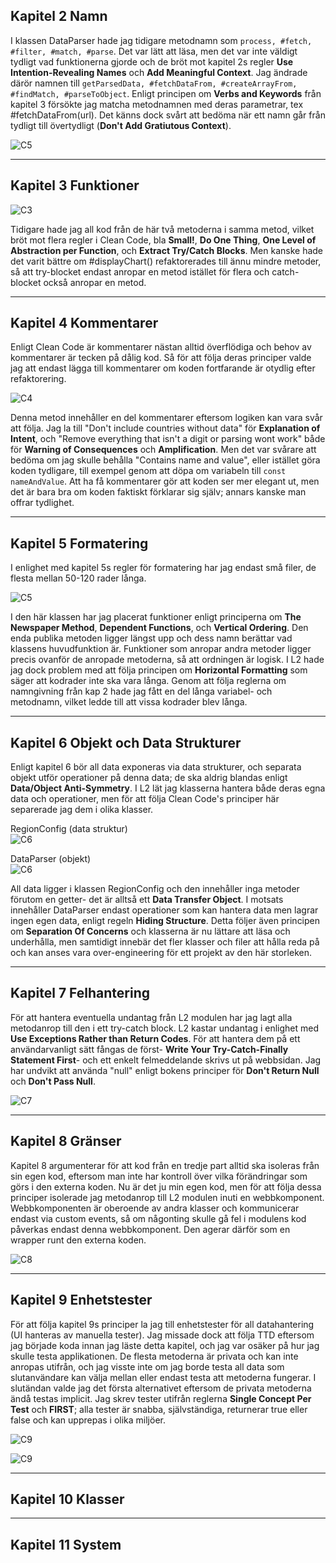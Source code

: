 <!-- Screenshots från kod för varje kapitel! -->
## Kapitel 2 Namn
I klassen DataParser hade jag tidigare metodnamn som ```process, #fetch, #filter, #match, #parse```. Det var lätt att läsa, men det var inte väldigt tydligt vad funktionerna gjorde och de bröt mot kapitel 2s regler **Use Intention-Revealing Names** och **Add Meaningful Context**. Jag ändrade därör namnen till ```getParsedData, #fetchDataFrom, #createArrayFrom, #findMatch, #parseToObject```. Enligt principen om **Verbs and Keywords** från kapitel 3 försökte jag matcha metodnamnen med deras parametrar, tex #fetchDataFrom(url). Det känns dock svårt att bedöma när ett namn går från tydligt till övertydligt (**Don't Add Gratiutous Context**).
  
![C5](/images/code/chapter5.png)
  
---
## Kapitel 3 Funktioner
![C3](/images/code/chapter3.png)
  
Tidigare hade jag all kod från de här två metoderna i samma metod, vilket bröt mot flera regler i Clean Code, bla **Small!**, **Do One Thing**, **One Level of Abstraction per Function**, och **Extract Try/Catch Blocks**. Men kanske hade det varit bättre om #displayChart() refaktorerades till ännu mindre metoder, så att try-blocket endast anropar en metod istället för flera och catch-blocket också anropar en metod.

---
## Kapitel 4 Kommentarer
Enligt Clean Code är kommentarer nästan alltid överflödiga och behov av kommentarer är tecken på dålig kod. Så för att följa deras principer valde jag att endast lägga till kommentarer om koden fortfarande är otydlig efter refaktorering.
  
![C4](/images/code/chapter4.png)

Denna metod innehåller en del kommentarer eftersom logiken kan vara svår att följa. Jag la till "Don't include countries without data" för **Explanation of Intent**, och "Remove everything that isn't a digit or parsing wont work" både för **Warning of Consequences** och **Amplification**. Men det var svårare att bedöma om jag skulle behålla "Contains name and value", eller istället göra koden tydligare, till exempel genom att döpa om variabeln till ```const nameAndValue```. Att ha få kommentarer gör att koden ser mer elegant ut, men det är bara bra om koden faktiskt förklarar sig själv; annars kanske man offrar tydlighet.

---
## Kapitel 5 Formatering
I enlighet med kapitel 5s regler för formatering har jag endast små filer, de flesta mellan 50-120 rader långa. 
  
![C5](/images/code/chapter5.png)  
  
I den här klassen har jag placerat funktioner enligt principerna om **The Newspaper Method**, **Dependent Functions**, och **Vertical Ordering**. Den enda publika metoden ligger längst upp och dess namn berättar vad klassens huvudfunktion är. Funktioner som anropar andra metoder ligger precis ovanför de anropade metoderna, så att ordningen är logisk. I L2 hade jag dock problem med att följa principen om **Horizontal Formatting** som säger att kodrader inte ska vara långa. Genom att följa reglerna om namngivning från kap 2 hade jag fått en del långa variabel- och metodnamn, vilket ledde till att vissa kodrader blev långa.

---
## Kapitel 6 Objekt och Data Strukturer
Enligt kapitel 6 bör all data exponeras via data strukturer, och separata objekt utför operationer på denna data; de ska aldrig blandas enligt **Data/Object Anti-Symmetry**. I L2 lät jag klasserna hantera både deras egna data och operationer, men för att följa Clean Code's principer här separerade jag dem i olika klasser.  
  
RegionConfig (data struktur)  
![C6](/images/code/chapter6.png)  
  
DataParser (objekt)  
![C6](/images/code/chapter6_2.png)
   
All data ligger i klassen RegionConfig och den innehåller inga metoder förutom en getter- det är alltså ett **Data Transfer Object**. I motsats innehåller DataParser endast operationer som kan hantera data men lagrar ingen egen data, enligt regeln **Hiding Structure**. Detta följer även principen om **Separation Of Concerns** och klasserna är nu lättare att läsa och underhålla, men samtidigt innebär det fler klasser och filer att hålla reda på och kan anses vara over-engineering för ett projekt av den här storleken.

---
## Kapitel 7 Felhantering
För att hantera eventuella undantag från L2 modulen har jag lagt alla metodanrop till den i ett try-catch block. L2 kastar undantag i enlighet med **Use Exceptions Rather than Return Codes**. För att hantera dem på ett användarvanligt sätt fångas de först- **Write Your Try-Catch-Finally Statement First**- och ett enkelt felmeddelande skrivs ut på webbsidan. Jag har undvikt att använda "null" enligt bokens principer för **Don't Return Null** och **Don't Pass Null**.  
  
![C7](/images/code/chapter7.png)

---
## Kapitel 8 Gränser
Kapitel 8 argumenterar för att kod från en tredje part alltid ska isoleras från sin egen kod, eftersom man inte har kontroll över vilka förändringar som görs i den externa koden. Nu är det ju min egen kod, men för att följa dessa principer isolerade jag metodanrop till L2 modulen inuti en webbkomponent. Webbkomponenten är oberoende av andra klasser och kommunicerar endast via custom events, så om någonting skulle gå fel i modulens kod påverkas endast denna webbkomponent. Den agerar därför som en wrapper runt den externa koden.
  
![C8](/images/code/chapter8.png)
  
---
## Kapitel 9 Enhetstester
För att följa kapitel 9s principer la jag till enhetstester för all datahantering (UI hanteras av manuella tester). Jag missade dock att följa TTD eftersom jag började koda innan jag läste detta kapitel, och jag var osäker på hur jag skulle testa applikationen. De flesta metoderna är privata och kan inte anropas utifrån, och jag visste inte om jag borde testa all data som slutanvändare kan välja mellan eller endast testa att metoderna fungerar. I slutändan valde jag det första alternativet eftersom de privata metoderna ändå testas implicit. Jag skrev tester utifrån reglerna **Single Concept Per Test** och **FIRST**; alla tester är snabba, självständiga, returnerar true eller false och kan upprepas i olika miljöer.

![C9](/images/code/chapter9.png)  
  
![C9](/images/code/chapter9_2.png)

---
## Kapitel 10 Klasser


---
## Kapitel 11 System